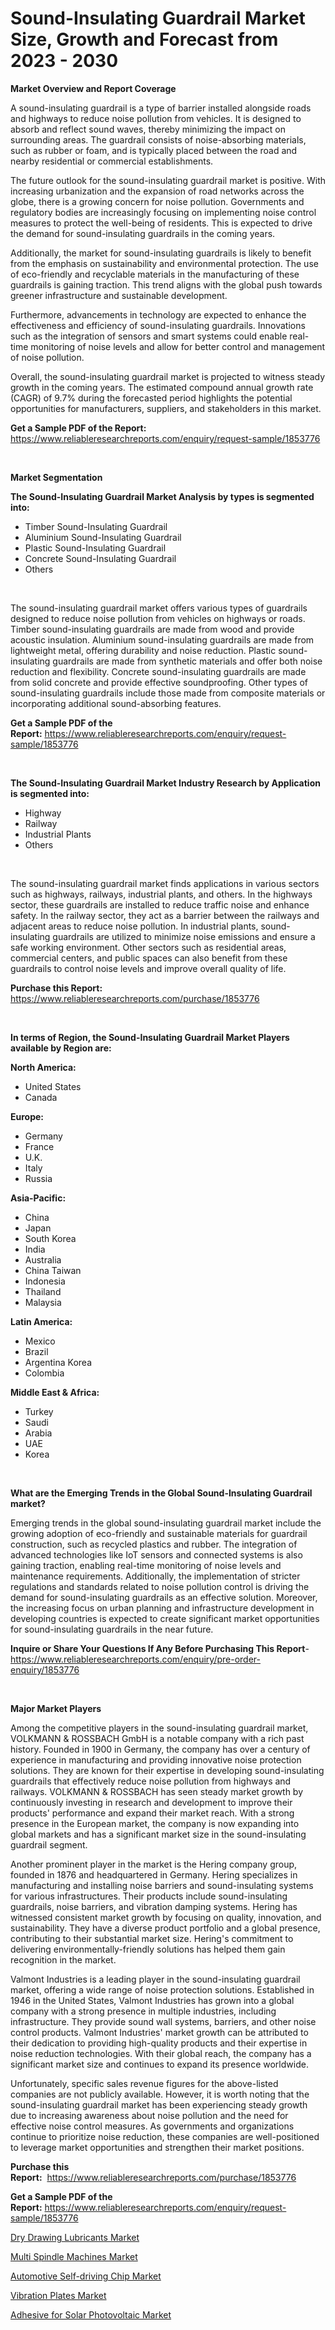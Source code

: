 <p><h1>Sound-Insulating Guardrail Market Size, Growth and Forecast from 2023 - 2030</h1></p><p><strong>Market Overview and Report Coverage</strong></p>
<p><p>A sound-insulating guardrail is a type of barrier installed alongside roads and highways to reduce noise pollution from vehicles. It is designed to absorb and reflect sound waves, thereby minimizing the impact on surrounding areas. The guardrail consists of noise-absorbing materials, such as rubber or foam, and is typically placed between the road and nearby residential or commercial establishments.</p><p>The future outlook for the sound-insulating guardrail market is positive. With increasing urbanization and the expansion of road networks across the globe, there is a growing concern for noise pollution. Governments and regulatory bodies are increasingly focusing on implementing noise control measures to protect the well-being of residents. This is expected to drive the demand for sound-insulating guardrails in the coming years.</p><p>Additionally, the market for sound-insulating guardrails is likely to benefit from the emphasis on sustainability and environmental protection. The use of eco-friendly and recyclable materials in the manufacturing of these guardrails is gaining traction. This trend aligns with the global push towards greener infrastructure and sustainable development.</p><p>Furthermore, advancements in technology are expected to enhance the effectiveness and efficiency of sound-insulating guardrails. Innovations such as the integration of sensors and smart systems could enable real-time monitoring of noise levels and allow for better control and management of noise pollution.</p><p>Overall, the sound-insulating guardrail market is projected to witness steady growth in the coming years. The estimated compound annual growth rate (CAGR) of 9.7% during the forecasted period highlights the potential opportunities for manufacturers, suppliers, and stakeholders in this market.</p></p>
<p><strong>Get a Sample PDF of the Report:</strong> <a href="https://www.reliableresearchreports.com/enquiry/request-sample/1853776">https://www.reliableresearchreports.com/enquiry/request-sample/1853776</a></p>
<p>&nbsp;</p>
<p><strong>Market Segmentation</strong></p>
<p><strong>The Sound-Insulating Guardrail Market Analysis by types is segmented into:</strong></p>
<p><ul><li>Timber Sound-Insulating Guardrail</li><li>Aluminium Sound-Insulating Guardrail</li><li>Plastic Sound-Insulating Guardrail</li><li>Concrete Sound-Insulating Guardrail</li><li>Others</li></ul></p>
<p>&nbsp;</p>
<p><p>The sound-insulating guardrail market offers various types of guardrails designed to reduce noise pollution from vehicles on highways or roads. Timber sound-insulating guardrails are made from wood and provide acoustic insulation. Aluminium sound-insulating guardrails are made from lightweight metal, offering durability and noise reduction. Plastic sound-insulating guardrails are made from synthetic materials and offer both noise reduction and flexibility. Concrete sound-insulating guardrails are made from solid concrete and provide effective soundproofing. Other types of sound-insulating guardrails include those made from composite materials or incorporating additional sound-absorbing features.</p></p>
<p><strong>Get a Sample PDF of the Report:</strong>&nbsp;<a href="https://www.reliableresearchreports.com/enquiry/request-sample/1853776">https://www.reliableresearchreports.com/enquiry/request-sample/1853776</a></p>
<p>&nbsp;</p>
<p><strong>The Sound-Insulating Guardrail Market Industry Research by Application is segmented into:</strong></p>
<p><ul><li>Highway</li><li>Railway</li><li>Industrial Plants</li><li>Others</li></ul></p>
<p>&nbsp;</p>
<p><p>The sound-insulating guardrail market finds applications in various sectors such as highways, railways, industrial plants, and others. In the highways sector, these guardrails are installed to reduce traffic noise and enhance safety. In the railway sector, they act as a barrier between the railways and adjacent areas to reduce noise pollution. In industrial plants, sound-insulating guardrails are utilized to minimize noise emissions and ensure a safe working environment. Other sectors such as residential areas, commercial centers, and public spaces can also benefit from these guardrails to control noise levels and improve overall quality of life.</p></p>
<p><strong>Purchase this Report:</strong>&nbsp; <a href="https://www.reliableresearchreports.com/purchase/1853776">https://www.reliableresearchreports.com/purchase/1853776</a></p>
<p>&nbsp;</p>
<p><strong>In terms of Region, the Sound-Insulating Guardrail Market Players available by Region are:</strong></p>
<p>
    <p> <strong> North America: </strong>
        <ul>
            <li>United States</li>
            <li>Canada</li>
        </ul>
        </p> 
    <p> <strong> Europe: </strong>
        <ul>
            <li>Germany</li>
            <li>France</li>
            <li>U.K.</li>
            <li>Italy</li>
            <li>Russia</li>
        </ul>
        </p> 
    <p> <strong> Asia-Pacific: </strong>
        <ul>
            <li>China</li>
            <li>Japan</li>
            <li>South Korea</li>
            <li>India</li>
            <li>Australia</li>
            <li>China Taiwan</li>
            <li>Indonesia</li>
            <li>Thailand</li>
            <li>Malaysia</li>
        </ul>
        </p> 
    <p> <strong> Latin America: </strong>
        <ul>
            <li>Mexico</li>
            <li>Brazil</li>
            <li>Argentina Korea</li>
            <li>Colombia</li>
        </ul>
        </p> 
    <p> <strong> Middle East & Africa: </strong>
        <ul>
            <li>Turkey</li>
            <li>Saudi</li>
            <li>Arabia</li>
            <li>UAE</li>
            <li>Korea</li>
        </ul>
    </p>
    </p>
<p>&nbsp;</p>
<p><strong>What are the Emerging Trends in the Global Sound-Insulating Guardrail market?</strong></p>
<p><p>Emerging trends in the global sound-insulating guardrail market include the growing adoption of eco-friendly and sustainable materials for guardrail construction, such as recycled plastics and rubber. The integration of advanced technologies like IoT sensors and connected systems is also gaining traction, enabling real-time monitoring of noise levels and maintenance requirements. Additionally, the implementation of stricter regulations and standards related to noise pollution control is driving the demand for sound-insulating guardrails as an effective solution. Moreover, the increasing focus on urban planning and infrastructure development in developing countries is expected to create significant market opportunities for sound-insulating guardrails in the near future.</p></p>
<p><strong>Inquire or Share Your Questions If Any Before Purchasing This Report</strong>- <a href="https://www.reliableresearchreports.com/enquiry/pre-order-enquiry/1853776">https://www.reliableresearchreports.com/enquiry/pre-order-enquiry/1853776</a></p>
<p>&nbsp;</p>
<p><strong>Major Market Players</strong></p>
<p><p>Among the competitive players in the sound-insulating guardrail market, VOLKMANN & ROSSBACH GmbH is a notable company with a rich past history. Founded in 1900 in Germany, the company has over a century of experience in manufacturing and providing innovative noise protection solutions. They are known for their expertise in developing sound-insulating guardrails that effectively reduce noise pollution from highways and railways. VOLKMANN & ROSSBACH has seen steady market growth by continuously investing in research and development to improve their products' performance and expand their market reach. With a strong presence in the European market, the company is now expanding into global markets and has a significant market size in the sound-insulating guardrail segment.</p><p>Another prominent player in the market is the Hering company group, founded in 1876 and headquartered in Germany. Hering specializes in manufacturing and installing noise barriers and sound-insulating systems for various infrastructures. Their products include sound-insulating guardrails, noise barriers, and vibration damping systems. Hering has witnessed consistent market growth by focusing on quality, innovation, and sustainability. They have a diverse product portfolio and a global presence, contributing to their substantial market size. Hering's commitment to delivering environmentally-friendly solutions has helped them gain recognition in the market.</p><p>Valmont Industries is a leading player in the sound-insulating guardrail market, offering a wide range of noise protection solutions. Established in 1946 in the United States, Valmont Industries has grown into a global company with a strong presence in multiple industries, including infrastructure. They provide sound wall systems, barriers, and other noise control products. Valmont Industries' market growth can be attributed to their dedication to providing high-quality products and their expertise in noise reduction technologies. With their global reach, the company has a significant market size and continues to expand its presence worldwide.</p><p>Unfortunately, specific sales revenue figures for the above-listed companies are not publicly available. However, it is worth noting that the sound-insulating guardrail market has been experiencing steady growth due to increasing awareness about noise pollution and the need for effective noise control measures. As governments and organizations continue to prioritize noise reduction, these companies are well-positioned to leverage market opportunities and strengthen their market positions.</p></p>
<p><strong>Purchase this Report:</strong>&nbsp;&nbsp;<a href="https://www.reliableresearchreports.com/purchase/1853776">https://www.reliableresearchreports.com/purchase/1853776</a></p>
<p></p>
<p><strong>Get a Sample PDF of the Report:</strong>&nbsp;<a href="https://www.reliableresearchreports.com/enquiry/request-sample/1853776">https://www.reliableresearchreports.com/enquiry/request-sample/1853776</a></p>
<p><p><a href="https://medium.com/@fire.honor.safe/dry-drawing-lubricants-nbsp-market-focuses-on-market-share-size-and-projected-forecast-till-2030-077c4c9ae6f9">Dry Drawing Lubricants Market</a></p><p><a href="https://github.com/dringals/Market-Research-Report-List-1/blob/main/multi-spindle-machines-market.md">Multi Spindle Machines Market</a></p><p><a href="https://www.linkedin.com/pulse/automotive-self-driving-chip-market-size-share-amp-trends-cvmyc/">Automotive Self-driving Chip Market</a></p><p><a href="https://medium.com/@bank.build.unity/vibration-plates-market-exploring-market-share-market-trends-and-future-growth-7b7565712b83">Vibration Plates Market</a></p><p><a href="https://github.com/tamvrosiya/Market-Research-Report-List-1/blob/main/adhesive-for-solar-photovoltaic-market.md">Adhesive for Solar Photovoltaic Market</a></p></p>